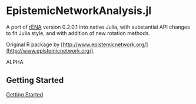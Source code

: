 # EpistemicNetworkAnalysis.jl

A port of [rENA](https://rdrr.io/cran/rENA/) version 0.2.0.1 into native Julia, with substantial API changes to fit Julia style, and with addition of new rotation methods.

Original R package by [http://www.epistemicnetwork.org/](http://www.epistemicnetwork.org/).

ALPHA

## Getting Started

[Getting Started](https://htmlpreview.github.io/?https://github.com/snotskie/EpistemicNetworkAnalysis.jl/blob/master/docs/GettingStarted.html)